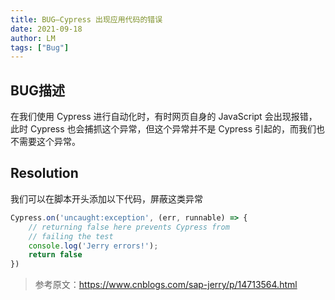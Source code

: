 ```yaml
---
title: BUG—Cypress 出现应用代码的错误
date: 2021-09-18
author: LM
tags: ["Bug"]
---
```


## BUG描述

在我们使用 Cypress 进行自动化时，有时网页自身的 JavaScript 会出现报错，此时 Cypress 也会捕抓这个异常，但这个异常并不是 Cypress 引起的，而我们也不需要这个异常。

## Resolution

我们可以在脚本开头添加以下代码，屏蔽这类异常

```javascript
Cypress.on('uncaught:exception', (err, runnable) => {
    // returning false here prevents Cypress from
    // failing the test
    console.log('Jerry errors!');
    return false
})
```

> 参考原文：https://www.cnblogs.com/sap-jerry/p/14713564.html

